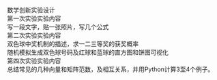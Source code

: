 数学创新实验设计<br>
第一次实验实验内容<br>
写一段文字，贴一张照片，写几个公式<br>
第二次实验实验内容<br> 
双色球中奖机制的描述，求一二三等奖的获奖概率<br>
随机模拟生成双色球号码及红球和蓝球的直方图和饼图可视化<br>
第四次实验实验内容<br> 
总结常见的几种向量和矩阵范数，及相互关系，并用Python计算3至4个例子。
